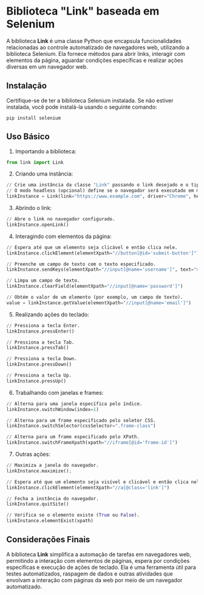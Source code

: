 # Biblioteca "Link" baseada em Selenium

A biblioteca **Link** é uma classe Python que encapsula funcionalidades relacionadas ao controle automatizado de navegadores web, utilizando a biblioteca Selenium. Ela fornece métodos para abrir links, interagir com elementos da página, aguardar condições específicas e realizar ações diversas em um navegador web.

## Instalação

Certifique-se de ter a biblioteca Selenium instalada. Se não estiver instalada, você pode instalá-la usando o seguinte comando:

```
pip install selenium
```

## Uso Básico

1. Importando a biblioteca:

```python
from link import Link
```

2. Criando uma instância:

```python
// Crie uma instância da classe "Link" passando o link desejado e o tipo de driver (Chrome ou Firefox).
// O modo headless (opcional) define se o navegador será executado em modo headless (sem interface gráfica).
linkInstance = Link(link="https://www.example.com", driver="Chrome", headless=true);
```

3. Abrindo o link:

```python
// Abre o link no navegador configurado.
linkInstance.openLink()
```

4. Interagindo com elementos da página:

```python
// Espera até que um elemento seja clicável e então clica nele.
linkInstance.clickElement(elementXpath="//button[@id='submit-button']")

// Preenche um campo de texto com o texto especificado.
linkInstance.sendKeys(elementXpath="//input[@name='username']", text="my_username")

// Limpa um campo de texto.
linkInstance.clearField(elementXpath="//input[@name='password']")

// Obtém o valor de um elemento (por exemplo, um campo de texto).
value = linkInstance.getValue(elementXpath="//input[@name='email']")
```

5. Realizando ações do teclado:

```python
// Pressiona a tecla Enter.
linkInstance.pressEnter()

// Pressiona a tecla Tab.
linkInstance.pressTab()

// Pressiona a tecla Down.
linkInstance.pressDown()

// Pressiona a tecla Up.
linkInstance.pressUp()
```

6. Trabalhando com janelas e frames:

```python
// Alterna para uma janela específica pelo índice.
linkInstance.switchWindow(index=1)

// Alterna para um frame especificado pelo seletor CSS.
linkInstance.switchSelector(cssSelector=".frame-class")

// Alterna para um frame especificado pelo XPath.
linkInstance.switchFrameXpath(xpath="//iframe[@id='frame-id']")
```

7. Outras ações:

```python
// Maximiza a janela do navegador.
linkInstance.maximize();

// Espera até que um elemento seja visível e clicável e então clica nele.
linkInstance.clickElement(elementXpath="//a[@class='link']")

// Fecha a instância do navegador.
linkInstance.quitSite()

// Verifica se o elemento existe (True ou False).
linkInstance.elementExist(xpath)
```

## Considerações Finais

A biblioteca **Link** simplifica a automação de tarefas em navegadores web, permitindo a interação com elementos de páginas, espera por condições específicas e execução de ações de teclado. Ela é uma ferramenta útil para testes automatizados, raspagem de dados e outras atividades que envolvam a interação com páginas da web por meio de um navegador automatizado.

